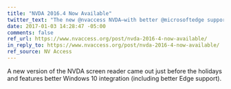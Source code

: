 ```yaml
---
title: "NVDA 2016.4 Now Available"
twitter_text: "The new @nvaccess NVDA—with better @microsoftedge support—is out!"
date: 2017-01-03 14:28:47 -05:00
comments: false
ref_url: https://www.nvaccess.org/post/nvda-2016-4-now-available/
in_reply_to: https://www.nvaccess.org/post/nvda-2016-4-now-available/
ref_source: NV Access
---
```


A new version of the NVDA screen reader came out just before the holidays and features better Windows 10 integration (including better Edge support).